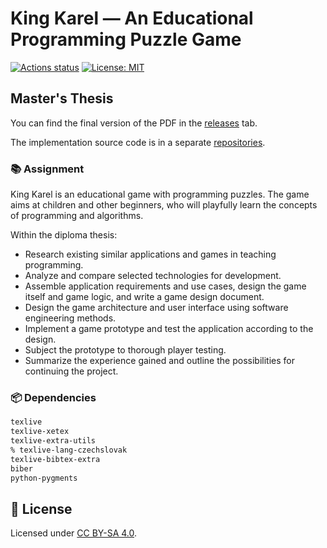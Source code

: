 # King Karel — An Educational Programming Puzzle Game

[![Actions status](https://github.com/tenhobi/masters-thesis/workflows/Build/badge.svg)](https://github.com/tenhobi/masters-thesis/actions)
[![License: MIT](https://img.shields.io/badge/license-CC%20BY--SA%204.0-blue.svg)](https://creativecommons.org/licenses/by-sa/4.0)

## Master's Thesis

You can find the final version of the PDF in the [releases][] tab.

The implementation source code is in a separate [repositories][code-repositories].

### 📚 Assignment

King Karel is an educational game with programming puzzles. The game aims at children and other beginners, who will playfully learn the concepts of programming and algorithms.

Within the diploma thesis:
- Research existing similar applications and games in teaching programming.
- Analyze and compare selected technologies for development.
- Assemble application requirements and use cases, design the game itself and game logic, and write a game design document.
- Design the game architecture and user interface using software engineering methods.
- Implement a game prototype and test the application according to the design.
- Subject the prototype to thorough player testing.
- Summarize the experience gained and outline the possibilities for continuing the project.

### 📦 Dependencies

```txt
texlive
texlive-xetex
texlive-extra-utils
% texlive-lang-czechslovak
texlive-bibtex-extra
biber
python-pygments
```

## 📃 License

Licensed under [CC BY-SA 4.0](LICENSE).

[code-repositories]: https://github.com/kingkareldev
[releases]: https://github.com/tenhobi/masters-thesis/releases
